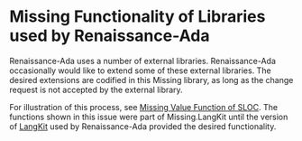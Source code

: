 # Missing Functionality of Libraries used by Renaissance-Ada

Renaissance-Ada uses a number of external libraries.
Renaissance-Ada occasionally would like to extend some of these external libraries.
The desired extensions are codified in this Missing library,
as long as the change request is not accepted by the external library.

For illustration of this process, see [Missing Value Function of SLOC](https://github.com/AdaCore/langkit/issues/492).
The functions shown in this issue were part of Missing.LangKit 
until the version of [LangKit](https://github.com/AdaCore/langkit) 
used by Renaissance-Ada provided the desired functionality.
